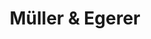 ---
title: "Müller & Egerer"
url: /bremen/mueller-und-egerer-hermann-ritter-strasse/
shop: Bäckerei
---